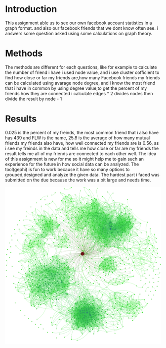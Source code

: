 # Introduction
This assignment able us to see our own facebook account statistics in a graph format. and also our facebook friends that we dont know often see. i answers some question asked using some calculations on graph theory.

# Methods
 The methods are different for each questions, like for example to calculate the number of friend i have i used node value, and i use cluster cofficient to find how close or far my friends are,how many Facebook friends my friends can be calculated using  avarage node degree, and i know  the most friend that i have in common by using degree value,to get the percent of my friends how they are connected i calculate edges * 2 divides nodes then divide the result by node - 1 

# Results
 0.025 is the percent of my freinds, the most common friend that i also have has 439 and FLW is the name, 25.8 is the average of how many mutual friends my friends also have,  how well connected my friends are is 0.56, as i see my freinds in the data and tells me how close or far are my friends the result tells me all of my friends are connected to each other well. The idea of this assignment is new for me so it might help me to gain such an experience for the future in how social data can be analyzed. The tool(gephi) is fun to work because it have so many options to grouped,designed and analyze the given data. The hardest part i faced was submitted on the due because the work was a bit large and needs time.


![myNetwork](yidnekachew.svg)